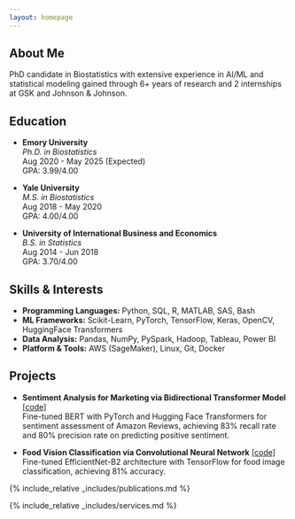 ```yaml
---
layout: homepage
---
```


## About Me

PhD candidate in Biostatistics with extensive experience in AI/ML and statistical modeling gained through 6+ years of
research and 2 internships at GSK and Johnson & Johnson. 

## Education

- **Emory University**  
  *Ph.D. in Biostatistics*  
  Aug 2020 - May 2025 (Expected)  
  GPA: 3.99/4.00  

- **Yale University**  
  *M.S. in Biostatistics*  
  Aug 2018 - May 2020  
  GPA: 4.00/4.00  

- **University of International Business and Economics**  
  *B.S. in Statistics*  
  Aug 2014 - Jun 2018  
  GPA: 3.70/4.00  

## Skills & Interests

- **Programming Languages:** Python, SQL, R, MATLAB, SAS, Bash
- **ML Frameworks:** Scikit-Learn, PyTorch, TensorFlow, Keras, OpenCV, HuggingFace Transformers
- **Data Analysis:** Pandas, NumPy, PySpark, Hadoop, Tableau, Power BI
- **Platform & Tools:** AWS (SageMaker), Linux, Git, Docker

## Projects

- **Sentiment Analysis for Marketing via Bidirectional Transformer Model** [\[code\]](https://github.com/daiqile96/sentiment_analysis)  
  Fine-tuned BERT with PyTorch and Hugging Face Transformers for sentiment assessment of Amazon Reviews, achieving 83% recall rate and 80% precision rate on predicting positive sentiment.

- **Food Vision Classification via Convolutional Neural Network** [\[code\]](https://github.com/daiqile96/food_vision_classification)  
  Fine-tuned EfficientNet-B2 architecture with TensorFlow for food image classification, achieving 81% accuracy.

{% include_relative _includes/publications.md %}

{% include_relative _includes/services.md %}
